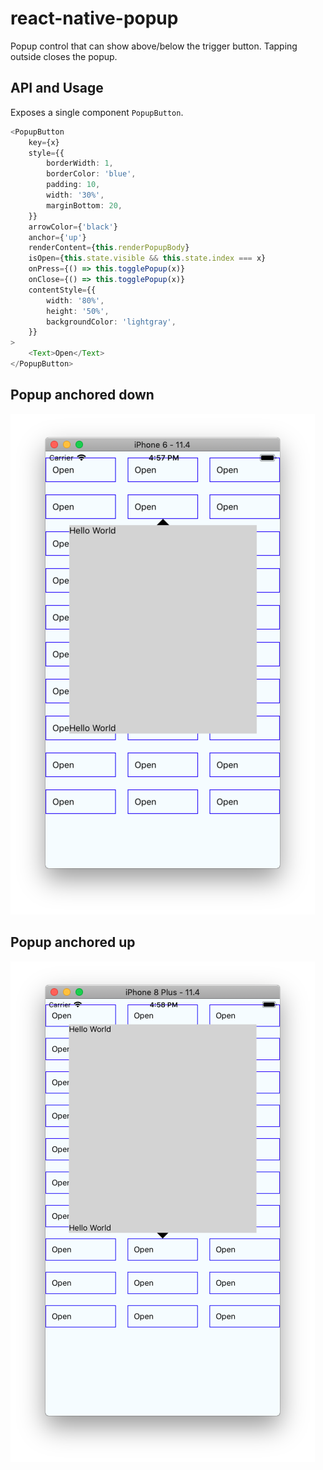 # react-native-popup

Popup control that can show above/below the trigger button. Tapping outside closes the popup.

## API and Usage

Exposes a single component `PopupButton`.

```typescript jsx
<PopupButton
    key={x}
    style={{
        borderWidth: 1,
        borderColor: 'blue',
        padding: 10,
        width: '30%',
        marginBottom: 20,
    }}
    arrowColor={'black'}
    anchor={'up'}
    renderContent={this.renderPopupBody}
    isOpen={this.state.visible && this.state.index === x}
    onPress={() => this.togglePopup(x)}
    onClose={() => this.togglePopup(x)}
    contentStyle={{
        width: '80%',
        height: '50%',
        backgroundColor: 'lightgray',
    }}
>
    <Text>Open</Text>
</PopupButton>
```

## Popup anchored down

![Down](_screenshots/down.png)

## Popup anchored up

![Up](_screenshots/up.png)
